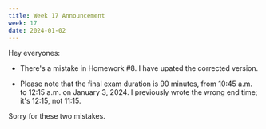```yaml
---
title: Week 17 Announcement
week: 17
date: 2024-01-02
---
```


Hey everyones:

- There's a mistake in Homework #8. I have upated the corrected version.

- Please note that the final exam duration is 90 minutes, from 10:45 a.m. to 12:15 a.m. on January 3, 2024. I previously wrote the wrong end time; it's 12:15, not 11:15.

Sorry for these two mistakes.


